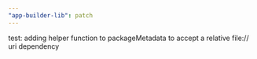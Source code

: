 ```yaml
---
"app-builder-lib": patch
---
```


test: adding helper function to packageMetadata to accept a relative file:// uri dependency
